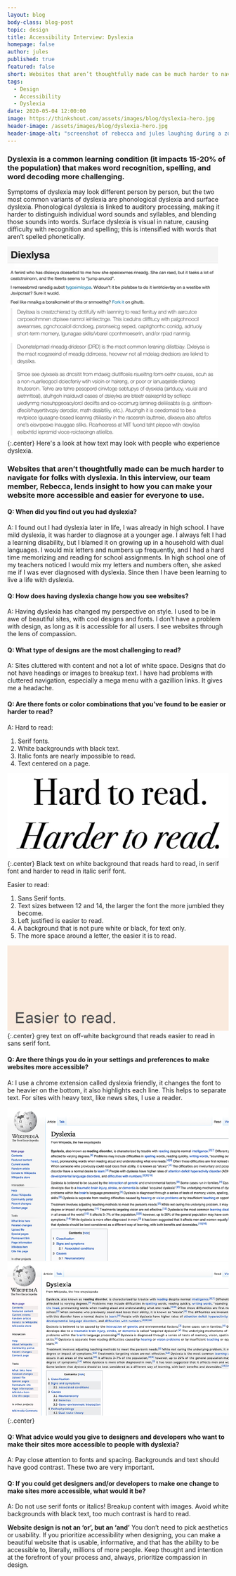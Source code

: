 ```yaml
---
layout: blog
body-class: blog-post
topic: design
title: Accessibility Interview: Dyslexia
homepage: false
author: jules
published: true
featured: false
short: Websites that aren’t thoughtfully made can be much harder to navigate for folks with dyslexia.
tags:
  - Design
  - Accessibility
  - Dyslexia
date: 2020-05-04 12:00:00
image: https://thinkshout.com/assets/images/blog/dyslexia-hero.jpg
header-image: /assets/images/blog/dyslexia-hero.jpg
header-image-alt: "screenshot of rebecca and jules laughing during a zoom interview"
---
```


### Dyslexia is a common learning condition (it impacts 15-20% of the population) that makes word recognition, spelling, and word decoding more challenging.
Symptoms of dyslexia may look different person by person, but the two most common variants of dyslexia are phonological dyslexia and surface dyslexia. Phonological dyslexia is linked to auditory processing, making it harder to distinguish individual word sounds and syllables, and blending those sounds into words. Surface dyslexia is visual in nature, causing difficulty with recognition and spelling; this is intensified with words that aren’t spelled phonetically. 


![gif of how text may look with dyslexia](/assets/images/blog/dyslexia.gif)
{:.center}
<span class="caption"><i class="fa fa-caret-up"></i>Here's a look at how text may look with people who experience dyslexia.</span>

### Websites that aren’t thoughtfully made can be much harder to navigate for folks with dyslexia. In this interview, our team member, Rebecca, lends insight to how you can make your website more accessible and easier for everyone to use.

#### Q: When did you find out you had dyslexia?
A:  I found out I had dyslexia later in life, I was already in high school. I have mild dyslexia, it was harder to diagnose at a younger age. I always felt I had a learning disability, but I blamed it on growing up in a household with dual languages. I would mix letters and numbers up frequently, and I had a hard time memorizing and reading for school assignments. In high school one of my teachers noticed I would mix my letters and numbers often, she asked me if I was ever diagnosed with dyslexia. Since then I have been learning to live a life with dyslexia. 

#### Q: How does having dyslexia change how you see websites?
A: Having dyslexia has changed my perspective on style. I used to be in awe of beautiful sites, with cool designs and fonts. I don’t have a problem with design, as long as it is accessible for all users. I see websites through the lens of compassion. 

#### Q: What type of designs are the most challenging to read?
A: Sites cluttered with content and not a lot of white space. Designs that do not have headings or images to breakup text. I have had problems with cluttered navigation, especially a mega menu with a gazillion links. It gives me a headache. 

#### Q: Are there fonts or color combinations that you’ve found to be easier or harder to read?
A: Hard to read:
1. Serif fonts. 
2. White backgrounds with black text.
3. Italic fonts are nearly impossible to read.
4. Text centered on a page.

![Hard to read text](/assets/images/blog/dyslexia-01.jpg)
{:.center}
<span class="caption"><i class="fa fa-caret-up"></i>Black text on white background that reads hard to read, in serif font and harder to read in italic serif font.</span>

Easier to read:
1. Sans Serif fonts.
2. Text sizes between 12 and 14, the larger the font the more jumbled they become.
3. Left justified is easier to read.
4. A background that is not pure white or black, for text only. 
5. The more space around a letter, the easier it is to read.

![Easier to read text](/assets/images/blog/dyslexia-02.jpg)
{:.center}
<span class="caption"><i class="fa fa-caret-up"></i>grey text on off-white background that reads easier to read in sans serif font.</span>

#### Q: Are there things you do in your settings and preferences to make websites more accessible?
A: I use a chrome extension called dyslexia friendly, it changes the font to be heavier on the bottom, it also highlights each line. This helps to separate text. For sites with heavy text, like news sites, I use a reader. 

![wikipedia page without dyslexia plug in](/assets/images/blog/dyslexia-05.jpg) ![wikipedia page without dyslexia plug in](/assets/images/blog/dyslexia-04.jpg)
{:.center}

#### Q: What advice would you give to designers and developers who want to make their sites more accessible to people with dyslexia?
A: Pay close attention to fonts and spacing. Backgrounds and text should have good contrast. These two are very important. 

#### Q: If you could get designers and/or developers to make one change to make sites more accessible, what would it be?
A: Do not use serif fonts or italics! Breakup content with images. Avoid white backgrounds with black text, too much contrast is hard to read. 

**Website design is not an ‘or’, but an ‘and’** You don’t need to pick aesthetics or usability. If you prioritize accessibility when designing, you can make a beautiful website that is usable, informative, and that has the ability to be accessible to, literally, millions of more people. Keep thought and intention at the forefront of your process and, always, prioritize compassion in design.
